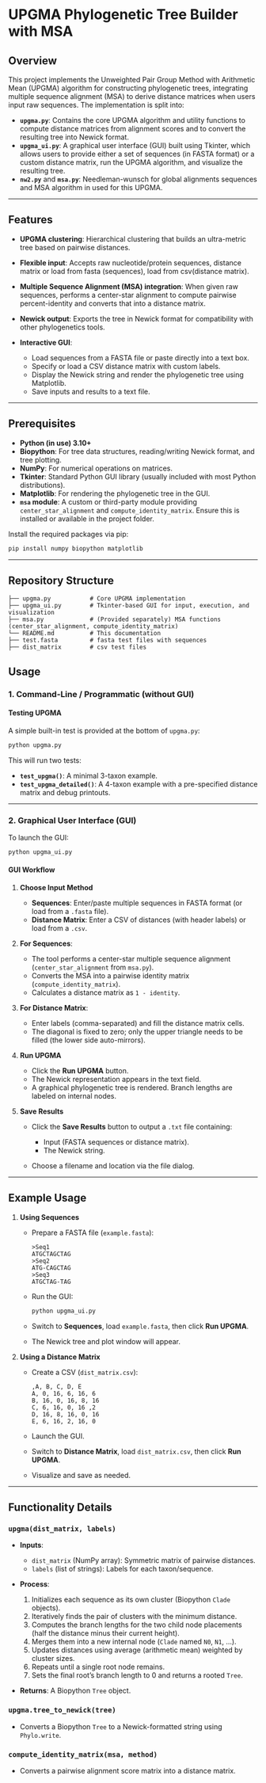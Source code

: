 # UPGMA Phylogenetic Tree Builder with MSA

## Overview

This project implements the Unweighted Pair Group Method with Arithmetic Mean (UPGMA) algorithm for constructing phylogenetic trees, integrating multiple sequence alignment (MSA) to derive distance matrices when users input raw sequences. The implementation is split into:

* **`upgma.py`**: Contains the core UPGMA algorithm and utility functions to compute distance matrices from alignment scores and to convert the resulting tree into Newick format.
* **`upgma_ui.py`**: A graphical user interface (GUI) built using Tkinter, which allows users to provide either a set of sequences (in FASTA format) or a custom distance matrix, run the UPGMA algorithm, and visualize the resulting tree.
* **`nw2.py`** and **`msa.py`**: Needleman-wunsch for global alignments sequences and MSA algorithm in used for this UPGMA.

---

## Features

* **UPGMA clustering**: Hierarchical clustering that builds an ultra-metric tree based on pairwise distances.
* **Flexible input**: Accepts raw nucleotide/protein sequences, distance matrix or load from fasta (sequences), load from csv(distance matrix).
* **Multiple Sequence Alignment (MSA) integration**: When given raw sequences, performs a center-star alignment to compute pairwise percent-identity and converts that into a distance matrix.
* **Newick output**: Exports the tree in Newick format for compatibility with other phylogenetics tools.
* **Interactive GUI**:

  * Load sequences from a FASTA file or paste directly into a text box.
  * Specify or load a CSV distance matrix with custom labels.
  * Display the Newick string and render the phylogenetic tree using Matplotlib.
  * Save inputs and results to a text file.

---

## Prerequisites

* **Python (in use) 3.10+**
* **Biopython**: For tree data structures, reading/writing Newick format, and tree plotting.
* **NumPy**: For numerical operations on matrices.
* **Tkinter**: Standard Python GUI library (usually included with most Python distributions).
* **Matplotlib**: For rendering the phylogenetic tree in the GUI.
* **`msa` module**: A custom or third-party module providing `center_star_alignment` and `compute_identity_matrix`. Ensure this is installed or available in the project folder.

Install the required packages via pip:

```bash
pip install numpy biopython matplotlib
```

---

## Repository Structure

```
├── upgma.py           # Core UPGMA implementation
├── upgma_ui.py        # Tkinter-based GUI for input, execution, and visualization
├── msa.py             # (Provided separately) MSA functions (center_star_alignment, compute_identity_matrix)
└── README.md          # This documentation
├── test.fasta         # fasta test files with sequences
├── dist_matrix        # csv test files
```


## Usage

### 1. Command-Line / Programmatic (without GUI)


#### Testing UPGMA

A simple built-in test is provided at the bottom of `upgma.py`:

```bash
python upgma.py
```

This will run two tests:

* **`test_upgma()`**: A minimal 3-taxon example.
* **`test_upgma_detailed()`**: A 4-taxon example with a pre-specified distance matrix and debug printouts.

---

### 2. Graphical User Interface (GUI)

To launch the GUI:

```bash
python upgma_ui.py
```

#### GUI Workflow

1. **Choose Input Method**

   * **Sequences**: Enter/paste multiple sequences in FASTA format (or load from a `.fasta` file).
   * **Distance Matrix**: Enter a CSV of distances (with header labels) or load from a `.csv`.

2. **For Sequences**:

   * The tool performs a center-star multiple sequence alignment (`center_star_alignment` from `msa.py`).
   * Converts the MSA into a pairwise identity matrix (`compute_identity_matrix`).
   * Calculates a distance matrix as `1 - identity`.

3. **For Distance Matrix**:

   * Enter labels (comma-separated) and fill the distance matrix cells.
   * The diagonal is fixed to zero; only the upper triangle needs to be filled (the lower side auto-mirrors).

4. **Run UPGMA**

   * Click the **Run UPGMA** button.
   * The Newick representation appears in the text field.
   * A graphical phylogenetic tree is rendered. Branch lengths are labeled on internal nodes.

5. **Save Results**

   * Click the **Save Results** button to output a `.txt` file containing:

     * Input (FASTA sequences or distance matrix).
     * The Newick string.
   * Choose a filename and location via the file dialog.

---

## Example Usage

1. **Using Sequences**

   * Prepare a FASTA file (`example.fasta`):

     ```fasta
     >Seq1
     ATGCTAGCTAG
     >Seq2
     ATG-CAGCTAG
     >Seq3
     ATGCTAG-TAG
     ```
   * Run the GUI:

     ```bash
     python upgma_ui.py
     ```
   * Switch to **Sequences**, load `example.fasta`, then click **Run UPGMA**.
   * The Newick tree and plot window will appear.

2. **Using a Distance Matrix**

   * Create a CSV (`dist_matrix.csv`):

     ```csv
     ,A, B, C, D, E
     A, 0, 16, 6, 16, 6
     B, 16, 0, 16, 8, 16
     C, 6, 16, 0, 16 ,2
     D, 16, 8, 16, 0, 16
     E, 6, 16, 2, 16, 0
     ```
   * Launch the GUI.
   * Switch to **Distance Matrix**, load `dist_matrix.csv`, then click **Run UPGMA**.
   * Visualize and save as needed.

---

## Functionality Details

### `upgma(dist_matrix, labels)`

* **Inputs**:

  * `dist_matrix` (NumPy array): Symmetric matrix of pairwise distances.
  * `labels` (list of strings): Labels for each taxon/sequence.
* **Process**:

  1. Initializes each sequence as its own cluster (Biopython `Clade` objects).
  2. Iteratively finds the pair of clusters with the minimum distance.
  3. Computes the branch lengths for the two child node placements (half the distance minus their current height).
  4. Merges them into a new internal node (`Clade` named `N0`, `N1`, ...).
  5. Updates distances using average (arithmetic mean) weighted by cluster sizes.
  6. Repeats until a single root node remains.
  7. Sets the final root’s branch length to 0 and returns a rooted `Tree`.
* **Returns**: A Biopython `Tree` object.

### `upgma.tree_to_newick(tree)`

* Converts a Biopython `Tree` to a Newick-formatted string using `Phylo.write`.

### `compute_identity_matrix(msa, method)`

* Converts a pairwise alignment score matrix into a distance matrix.

